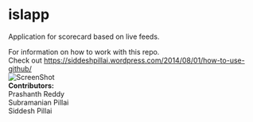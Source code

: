 islapp
======
Application for scorecard based on live feeds. 

For information on how to work with this repo.<br>
Check out https://siddeshpillai.wordpress.com/2014/08/01/how-to-use-github/ <br>
![ScreenShot](https://github.com/sidd4698/islapp/blob/master/Screenshot.png) 
<br>
<b>Contributors:</b> <br>
Prashanth Reddy<br>
Subramanian Pillai<br>
Siddesh Pillai
